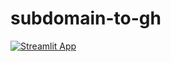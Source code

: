 # subdomain-to-gh

[![Streamlit App](https://static.streamlit.io/badges/streamlit_badge_black_white.svg)](https://subdomain-to-gh.streamlit.app)
